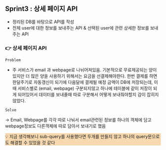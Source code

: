 ## Sprint3 : 상세 페이지 API

- 정리된 DB를 바탕으로 API를 작성
- 전체 user에 대한 정보를 보내주는 API & 선택된 user에 관련 상세한 정보를 보내주는 API

### 👉 상세 페이지 API

`Problem`

- 주 서비스가 email 과 webpage로 나뉘어져있음. 기본적으로 무료제공되는 양이 있지만 더 많은 양을 사용하기 위해서는 요금을 선결제해야한다. 한번 결제를 하면 한달주기로 자동갱신이 되기에 다음달에 결제될 예정 금액이 DB에 저장되는데, 이때 서비스별로 (email, webpage) 구분되지않고 하나에 테이블에 같이 저장이 되게 되어있어서 데이터를 보내줄때 따로 구분해서 어떻게 보내줘야할지 감이 잡히지 않았다.

`Solve`

→ Email, Webpage를 각각 따로 나눠서 email관련된 정보를 하나의 객체에 담고 webpage정보도 다른객체에 따로 담아서 보내기로 했음

<aside style="background-color: rgba(242,179,100,0.5)"> 
💡 지금 생각해보니 sub-query를 사용했다면 두개를 만들지 않고 하나의 query문으로도 해결할 수 있었을 것 같다

</aside>
